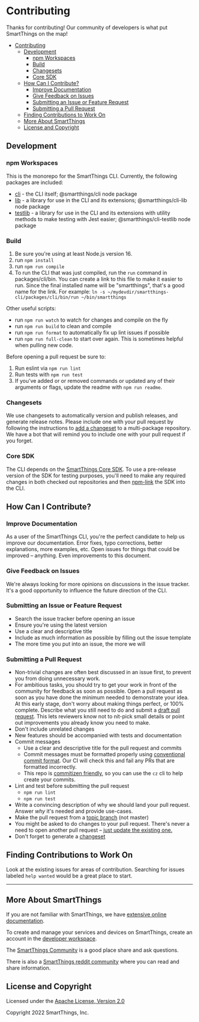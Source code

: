 # Contributing

Thanks for contributing! Our community of developers is what put SmartThings on the map!

- [Contributing](#contributing)
	- [Development](#development)
		- [npm Workspaces](#npm-workspaces)
		- [Build](#build)
		- [Changesets](#changesets)
		- [Core SDK](#core-sdk)
	- [How Can I Contribute?](#how-can-i-contribute)
		- [Improve Documentation](#improve-documentation)
		- [Give Feedback on Issues](#give-feedback-on-issues)
		- [Submitting an Issue or Feature Request](#submitting-an-issue-or-feature-request)
		- [Submitting a Pull Request](#submitting-a-pull-request)
	- [Finding Contributions to Work On](#finding-contributions-to-work-on)
	- [More About SmartThings](#more-about-smartthings)
	- [License and Copyright](#license-and-copyright)

## Development

### npm Workspaces

This is the monorepo for the SmartThings CLI. Currently, the following
packages are included:

* [cli](packages/cli/README.md) - the CLI itself; @smartthings/cli node package
* [lib](packages/lib/README.md) - a library for use in the CLI and its
  extensions; @smartthings/cli-lib node package
* [testlib](packages/testlib/README.md) - a library for use in the CLI and its
  extensions with utility methods to make testing with Jest easier;
  @smartthings/cli-testlib node package

### Build

1. Be sure you're using at least Node.js version 16.
1. run `npm install`
1. run `npm run compile`
1. To run the CLI that was just compiled, run the `run` command in packages/cli/bin. You can create
   a link to this file to make it easier to run. Since the final installed
   name will be "smartthings", that's a good name for the link. For example:
   `ln -s ~/mydevdir/smartthings-cli/packages/cli/bin/run ~/bin/smartthings`

Other useful scripts:

* run `npm run watch` to watch for changes and compile on the fly
* run `npm run build` to clean and compile
* run `npm run format` to automatically fix up lint issues if possible
* run `npm run full-clean` to start over again. This is sometimes helpful when pulling new code.

Before opening a pull request be sure to:

1. Run eslint via `npm run lint`
1. Run tests with `npm run test`
1. If you've added or or removed commands or updated any of their arguments or flags, update the readme with `npm run readme`.

### Changesets

We use changesets to automatically version and publish releases, and generate release notes. Please include one with your pull request by following the instructions to [add a changeset](https://github.com/changesets/changesets/blob/main/docs/adding-a-changeset.md) to a multi-package repository. We have a bot that will remind you to include one with your pull request if you forget.

### Core SDK

The CLI depends on the [SmartThings Core SDK](https://github.com/SmartThingsCommunity/smartthings-core-sdk). To use a pre-release version of the SDK for testing purposes, you'll need to make any required changes in both checked out repositories and then [npm-link](https://docs.npmjs.com/cli/v8/commands/npm-link#workspace-usage) the SDK into the CLI.

## How Can I Contribute?

### Improve Documentation

As a user of the SmartThings CLI, you're the perfect candidate to help us improve our documentation. Error fixes, typo corrections, better explanations, more examples, etc. Open issues for things that could be improved – anything. Even improvements to this document.

### Give Feedback on Issues

We're always looking for more opinions on discussions in the issue tracker. It's a good opportunity to influence the future direction of the CLI.

### Submitting an Issue or Feature Request

- Search the issue tracker before opening an issue
- Ensure you're using the latest version
- Use a clear and descriptive title
- Include as much information as possible by filling out the issue template
- The more time you put into an issue, the more we will

### Submitting a Pull Request

- Non-trivial changes are often best discussed in an issue first, to prevent you from doing unnecessary work.
- For ambitious tasks, you should try to get your work in front of the community for feedback as soon as possible. Open a pull request as soon as you have done the minimum needed to demonstrate your idea. At this early stage, don't worry about making things perfect, or 100% complete. Describe what you still need to do and submit a [draft pull request](https://github.blog/2019-02-14-introducing-draft-pull-requests/). This lets reviewers know not to nit-pick small details or point out improvements you already know you need to make.
- Don't include unrelated changes
- New features should be accompanied with tests and documentation
- Commit messages
  - Use a clear and descriptive title for the pull request and commits
  - Commit messages must be formatted properly using [conventional commit format](https://www.conventionalcommits.org/en/v1.0.0/). Our CI will check this and fail any PRs that are formatted incorrectly.
  - This repo is [commitizen friendly](https://github.com/commitizen/cz-cli), so you can use the `cz` cli to help create your commits.
- Lint and test before submitting the pull request
  - `npm run lint`
  - `npm run test`
- Write a convincing description of why we should land your pull request. Answer _why_ it's needed and provide use-cases.
- Make the pull request from a [topic branch](https://github.com/dchelimsky/rspec/wiki/Topic-Branches) (not master)
- You might be asked to do changes to your pull request. There's never a need to open another pull request – [just update the existing one.](https://github.com/RichardLitt/knowledge/blob/master/github/amending-a-commit-guide.md)
- Don't forget to generate a [changeset](#changesets)

## Finding Contributions to Work On

Look at the existing issues for areas of contribution. Searching for issues labeled `help wanted` would be a great place to start.

---

## More About SmartThings

If you are not familiar with SmartThings, we have
[extensive online documentation](https://developer-preview.smartthings.com/).

To create and manage your services and devices on SmartThings, create an account in the
[developer workspace](https://smartthings.developer.samsung.com/workspace/).

The [SmartThings Community](https://community.smartthings.com/) is a good place share and
ask questions.

There is also a [SmartThings reddit community](https://www.reddit.com/r/SmartThings/) where you
can read and share information.

## License and Copyright

Licensed under the [Apache License, Version 2.0](https://www.apache.org/licenses/LICENSE-2.0)

Copyright 2022 SmartThings, Inc.
